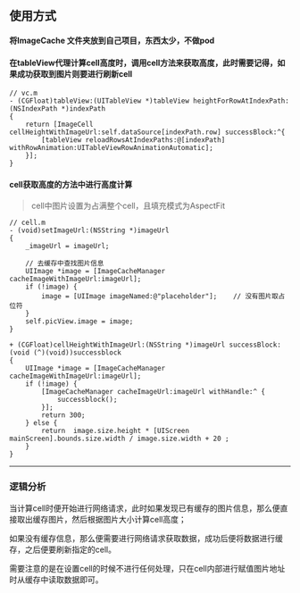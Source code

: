 ## 使用方式

#### 将ImageCache 文件夹放到自己项目，东西太少，不做pod



#### 在tableView代理计算cell高度时，调用cell方法来获取高度，此时需要记得，如果成功获取到图片则要进行刷新cell
```
// vc.m
- (CGFloat)tableView:(UITableView *)tableView heightForRowAtIndexPath:(NSIndexPath *)indexPath
{
    return [ImageCell cellHeightWithImageUrl:self.dataSource[indexPath.row] successBlock:^{
        [tableView reloadRowsAtIndexPaths:@[indexPath] withRowAnimation:UITableViewRowAnimationAutomatic];
    }];
}
```


#### cell获取高度的方法中进行高度计算

> cell中图片设置为占满整个cell，且填充模式为AspectFit



```
// cell.m
- (void)setImageUrl:(NSString *)imageUrl
{
    _imageUrl = imageUrl;
    
    // 去缓存中查找图片信息
    UIImage *image = [ImageCacheManager cacheImageWithImageUrl:imageUrl];
    if (!image) {
        image = [UIImage imageNamed:@"placeholder"];	// 没有图片取占位符
    }
    self.picView.image = image;
}

+ (CGFloat)cellHeightWithImageUrl:(NSString *)imageUrl successBlock:(void (^)(void))successblock
{
    UIImage *image = [ImageCacheManager cacheImageWithImageUrl:imageUrl];
    if (!image) {
        [ImageCacheManager cacheImageUrl:imageUrl withHandle:^ {
            successblock();
        }];
        return 300;
    } else {
        return  image.size.height * [UIScreen mainScreen].bounds.size.width / image.size.width + 20 ;
    }
}
```

---

### 逻辑分析

当计算cell时便开始进行网络请求，此时如果发现已有缓存的图片信息，那么便直接取出缓存图片，然后根据图片大小计算cell高度；

如果没有缓存信息，那么便需要进行网络请求获取数据，成功后便将数据进行缓存，之后便要刷新指定的cell。

需要注意的是在设置cell的时候不进行任何处理，只在cell内部进行赋值图片地址时从缓存中读取数据即可。




